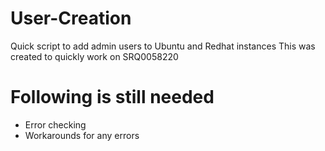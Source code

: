 # User-Creation

Quick script to add admin users to Ubuntu and Redhat instances
This was created to quickly work on SRQ0058220

# Following is still needed
- Error checking
- Workarounds for any errors